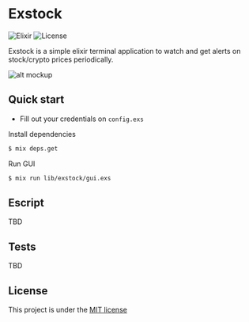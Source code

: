 # Exstock

![Elixir](https://img.shields.io/badge/elixir-v1.13-brightgreen?style=flat-square&logo=elixir)
![License](https://img.shields.io/github/license/jeferson-sb/exstock?style=flat-square)

Exstock is a simple elixir terminal application to watch and get alerts on stock/crypto prices periodically.

![alt mockup](./github/mockup.png)

## Quick start

- Fill out your credentials on `config.exs`

Install dependencies

```sh
$ mix deps.get
```

Run GUI

```sh
$ mix run lib/exstock/gui.exs
```

## Escript

TBD

## Tests

TBD

## License

This project is under the [MIT license](https://github.com/jeferson-sb/exstock/blob/main/LICENSE)
